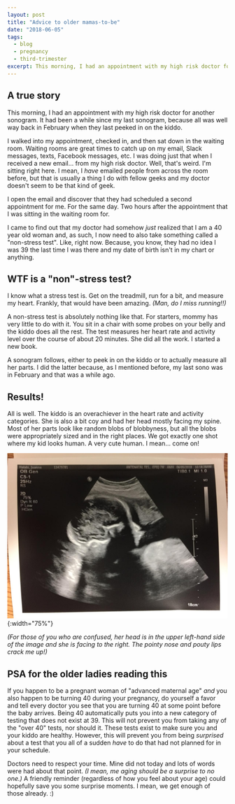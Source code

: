 ```yaml
---
layout: post
title: "Advice to older mamas-to-be"
date: "2018-06-05"
tags:
  - blog
  - pregnancy
  - third-trimester
excerpt: This morning, I had an appointment with my high risk doctor for another sonogram.
---
```


## A true story

This morning, I had an appointment with my high risk doctor for another sonogram. It had been a while since my last sonogram, because all was well way back in February when they last peeked in on the kiddo.

I walked into my appointment, checked in, and then sat down in the waiting room. Waiting rooms are great times to catch up on my email, Slack messages, texts, Facebook messages, etc. I was doing just that when I received a new email... from my high risk doctor. Well, that's weird. I'm sitting right here. I mean, I _have_ emailed people from across the room before, but that is usually a thing I do with fellow geeks and my doctor doesn't seem to be that kind of geek.

I open the email and discover that they had scheduled a second appointment for me. For the same day. Two hours after the appointment that I was sitting in the waiting room for.

I came to find out that my doctor had somehow _just_ realized that I am a 40 year old woman and, as such, I now need to also take something called a "non-stress test". Like, right now. Because, you know, they had no idea I was 39 the last time I was there and my date of birth isn't in my chart or anything.

## WTF is a "non"-stress test?

I know what a stress test is. Get on the treadmill, run for a bit, and measure my heart. Frankly, that would have been amazing. _(Man, do I miss running!!)_

A non-stress test is absolutely nothing like that. For starters, mommy has very little to do with it. You sit in a chair with some probes on your belly and the kiddo does all the rest. The test measures her heart rate and activity level over the course of about 20 minutes. She did all the work. I started a new book.

A sonogram follows, either to peek in on the kiddo or to actually measure all her parts. I did the latter because, as I mentioned before, my last sono was in February and that was a while ago.

## Results!

All is well. The kiddo is an overachiever in the heart rate and activity categories. She is also a bit coy and had her head mostly facing my spine. Most of her parts look like random blobs of blobbyness, but all the blobs were appropriately sized and in the right places. We got exactly one shot where my kid looks human. A very cute human. I mean... come on!

![Ultrasound image of the kiddo at week 32](/assets/images/posts/ultrasound-week-32.jpg){:width="75%"}

_(For those of you who are confused, her head is in the upper left-hand side of the image and she is facing to the right. The pointy nose and pouty lips crack me up!)_

## PSA for the older ladies reading this

If you happen to be a pregnant woman of "advanced maternal age" _and_ you also happen to be turning 40 during your pregnancy, do yourself a favor and tell every doctor you see that you are turning 40 at some point before the baby arrives. Being 40 automatically puts you into a new category of testing that does not exist at 39. This will not prevent you from taking any of the "over 40" tests, nor should it. These tests exist to make sure you and your kiddo are healthy. However, this will prevent you from being _surprised_ about a test that you all of a sudden _have_ to do that had not planned for in your schedule.

Doctors need to respect your time. Mine did not today and lots of words were had about that point. _(I mean, me aging should be a surprise to no one.)_ A friendly reminder (regardless of how you feel about your age) could hopefully save you some surprise moments. I mean, we get enough of those already. :)
